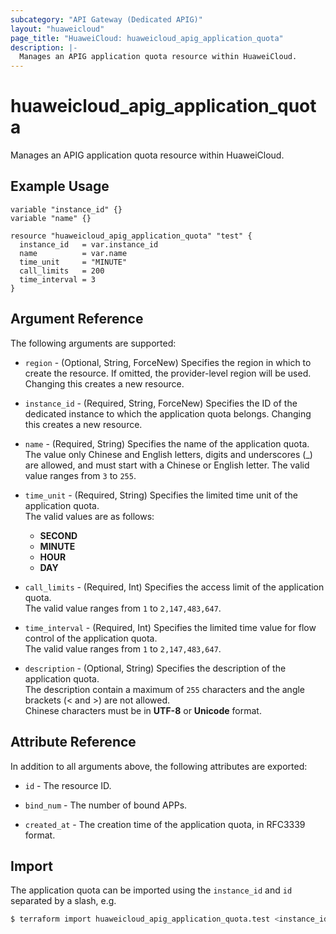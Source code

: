 ```yaml
---
subcategory: "API Gateway (Dedicated APIG)"
layout: "huaweicloud"
page_title: "HuaweiCloud: huaweicloud_apig_application_quota"
description: |-
  Manages an APIG application quota resource within HuaweiCloud.
---
```


# huaweicloud_apig_application_quota

Manages an APIG application quota resource within HuaweiCloud.

## Example Usage

```hcl
variable "instance_id" {}
variable "name" {}

resource "huaweicloud_apig_application_quota" "test" {
  instance_id   = var.instance_id
  name          = var.name
  time_unit     = "MINUTE"
  call_limits   = 200
  time_interval = 3
}
```

## Argument Reference

The following arguments are supported:

* `region` - (Optional, String, ForceNew) Specifies the region in which to create the resource.
  If omitted, the provider-level region will be used.
  Changing this creates a new resource.

* `instance_id` - (Required, String, ForceNew) Specifies the ID of the dedicated instance to
  which the application quota belongs. Changing this creates a new resource.

* `name` - (Required, String) Specifies the name of the application quota.  
  The value only Chinese and English letters, digits and underscores (_) are allowed,
  and must start with a Chinese or English letter. The valid value ranges from `3` to `255`.

* `time_unit` - (Required, String) Specifies the limited time unit of the application quota.  
  The valid values are as follows:
  + **SECOND**
  + **MINUTE**
  + **HOUR**
  + **DAY**

* `call_limits` - (Required, Int) Specifies the access limit of the application quota.  
  The valid value ranges from `1` to `2,147,483,647`.

* `time_interval` - (Required, Int) Specifies the limited time value for flow control of the application quota.  
  The valid value ranges from `1` to `2,147,483,647`.

* `description` - (Optional, String) Specifies the description of the application quota.  
  The description contain a maximum of `255` characters and the angle brackets (< and >) are not allowed.  
  Chinese characters must be in **UTF-8** or **Unicode** format.

## Attribute Reference

In addition to all arguments above, the following attributes are exported:

* `id` - The resource ID.

* `bind_num` - The number of bound APPs.

* `created_at` - The creation time of the application quota, in RFC3339 format.

## Import

The application quota can be imported using the `instance_id` and `id` separated by a slash, e.g.

```bash
$ terraform import huaweicloud_apig_application_quota.test <instance_id>/<id>
```
